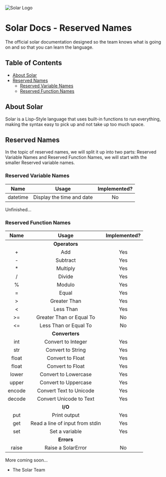 ﻿![Solar Logo](https://github.com/Solar-language/Solar/blob/master/media/Solar-Logo.png?raw=true)

# Solar Docs - Reserved Names

The official solar documentation designed so the team knows what is going on and so that you can learn the language.

## Table of Contents

- [About Solar](#about-solar)
- [Reserved Names](#reserved-names)
	- [Reserved Variable Names](#reserved-variable-names)
	- [Reserved Function Names](#reserved-function-names)
## About Solar

Solar is a Lisp-Style language that uses built-in functions to run everything, making the syntax easy to pick up and not take up too much space.

## Reserved Names

In the topic of reserved names, we will split it up into two parts: Reserved Variable Names and Reserved Function Names, we will start with the smaller Reserved variable names.

### Reserved Variable Names 

| Name   | Usage                   | Implemented? |
|:------:|:-----------------------:|:------------:|
|datetime|Display the time and date| No|

Unfinished...

### Reserved Function Names

| Name   | Usage                   | Implemented? |
|:------:|:-----------------------:|:------------:|
|        |**Operators**            |    |
|+       |Add                      | Yes|
|-       |Subtract                 | Yes|
|*       |Multiply                 | Yes|
|/       |Divide                   | Yes|
|%       |Modulo                   | Yes|
|=       |Equal                    | Yes|
|>       |Greater Than             | Yes|
|<       |Less Than                | Yes|
|>=      |Greater Than or Equal To | No |
|<=      |Less Than or Equal To    | No |
|        |**Converters**           |    |
|int     |Convert to Integer       | Yes|
|str     |Convert to String        | Yes|
|float   |Convert to Float         | Yes|
|float   |Convert to Float         | Yes|
|lower   |Convert to Lowercase     | Yes|
|upper   |Convert to Uppercase     | Yes|
|encode  |Convert Text to Unicode  | Yes|
|decode  |Convert Unicode to Text  | Yes|
|        |**I/O**           |    |
|put     |Print output             | Yes|
|get     |Read a line of input from stdin| Yes |
|set     |Set a variable           | Yes|
|        |**Errors**        |     |
|raise   |Raise a SolarError   | No |

More coming soon...

- The Solar Team

